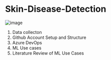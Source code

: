 # Skin-Disease-Detection

![image](https://github.com/shireeshatn/Skin-Disease-Detection/assets/146500562/574580d0-7045-4505-b1b8-b1f8685e41d3)

1. Data collecton
2. Github Account Setup and Structure
3. Azure DevOps
4. ML Use cases
5. Literature Review of ML Use Cases